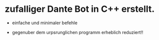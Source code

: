 # zufalliger Dante Bot in C++ erstellt.

- einfache und minimaler befehle

- gegenuber dem urpsrunglichen programm erheblich reduziert!!
